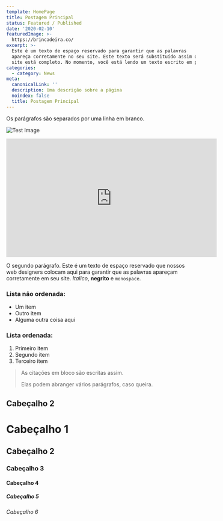 ```yaml
---
template: HomePage
title: Postagem Principal
status: Featured / Published
date: '2020-02-10'
featuredImage: >-
  https://brincadeira.co/
excerpt: >-
  Este é um texto de espaço reservado para garantir que as palavras
  apareça corretamente no seu site. Este texto será substituído assim que o
  site está completo. No momento, você está lendo um texto escrito em português.
categories:
  - category: News
meta:
  canonicalLink: ''
  description: Uma descrição sobre a página
  noindex: false
  title: Postagem Principal
---
```

Os parágrafos são separados por uma linha em branco.

![Test Image](https://brincadeira.co/)

<iframe width="560" height="315" src="https://www.youtube.com/embed/0gIZ0BVmkNg" frameborder="0" allow="accelerometer; autoplay; encrypted-media; gyroscope; picture-in-picture" allowfullscreen></iframe>

O segundo parágrafo. Este é um texto de espaço reservado que nossos web designers colocam aqui para garantir que as palavras apareçam corretamente em seu site. _Italico_, **negrito** e `monospace`.

### Lista não ordenada:

* Um item
* Outro item
* Alguma outra coisa aqui

### Lista ordenada:

1. Primeiro item
2. Segundo item
3. Terceiro item

> As citações em bloco são escritas assim.
>
> Elas podem abranger vários parágrafos,
> caso queira.

## Cabeçalho 2

# Cabeçalho 1

## Cabeçalho 2

### Cabeçalho 3

#### Cabeçalho 4

##### Cabeçalho 5

###### Cabeçalho 6
